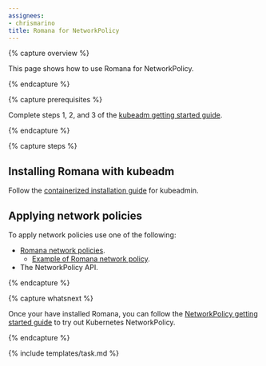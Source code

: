 ```yaml
---
assignees:
- chrismarino
title: Romana for NetworkPolicy
---
```


{% capture overview %}

This page shows how to use Romana for NetworkPolicy.

{% endcapture %}

{% capture prerequisites %}

Complete steps 1, 2, and 3 of  the [kubeadm getting started guide](/docs/getting-started-guides/kubeadm/).

{% endcapture %}

{% capture steps %}

## Installing Romana with kubeadm

Follow the [containerized installation guide](https://github.com/romana/romana/tree/master/containerize) for kubeadmin.

## Applying network policies

To apply network policies use one of the following:

* [Romana network policies](https://github.com/romana/romana/wiki/Romana-policies).
    * [Example of Romana network policy](https://github.com/romana/core/tree/master/policy).
* The NetworkPolicy API.

{% endcapture %}

{% capture whatsnext %}

Once your have installed Romana, you can follow the [NetworkPolicy getting started guide](/docs/getting-started-guides/network-policy/walkthrough) to try out Kubernetes NetworkPolicy.

{% endcapture %}

{% include templates/task.md %}





